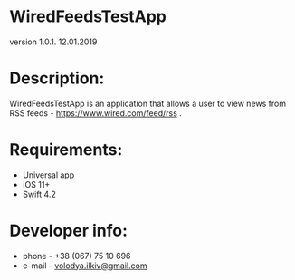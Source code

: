 # WiredFeedsTestApp
version 1.0.1. 12.01.2019
# Description:
WiredFeedsTestApp is an application that allows a user to view news from RSS feeds - https://www.wired.com/feed/rss .
# Requirements:
  - Universal app
  - iOS 11+
  - Swift 4.2
 # Developer info:
  - phone - +38 (067) 75 10 696
  - e-mail - volodya.ilkiv@gmail.com
